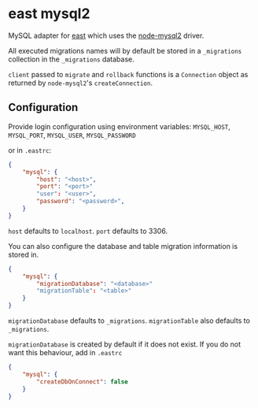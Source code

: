 # east mysql2

MySQL adapter for [east](https://github.com/okv/east) which uses the [node-mysql2](https://github.com/sidorares/node-mysql2) driver.

All executed migrations names will by default be stored in a `_migrations` collection in the `_migrations` database.

`client` passed to `migrate` and `rollback` functions is a `Connection` object as returned by `node-mysql2`'s `createConnection`.

## Configuration

Provide login configuration using environment variables:
`MYSQL_HOST`, `MYSQL_PORT`, `MYSQL_USER`, `MYSQL_PASSWORD`

or in `.eastrc`:
```json
{
    "mysql": {
        "host": "<host>",
        "port": "<port>"
        "user": "<user>",
        "password": "<password>",
    }
}
```

`host` defaults to `localhost`. `port` defaults to 3306.

You can also configure the database and table migration information is stored in.
```json
{
    "mysql": {
        "migrationDatabase": "<database>"
        "migrationTable": "<table>"
    }
}
```

`migrationDatabase` defaults to `_migrations`. `migrationTable` also defaults to `_migrations`.

`migrationDatabase` is created by default if it does not exist. If you do not want this behaviour, add in `.eastrc`

```json
{
    "mysql": {
        "createDbOnConnect": false
    }
}
